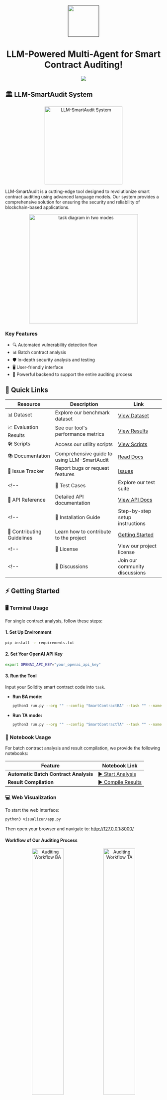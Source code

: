 
<div align="center">

  <a href=""><picture>
    <img src="./images/logo_LLM.jpg" height=100>
      </picture></a>


# LLM-Powered Multi-Agent for Smart Contract Auditing!

![](https://i.ibb.co/sJ7RhGG/image-41.png)
</div>

## 🏛️  LLM-SmartAudit System

<div align="center">
  <img src="./images/multiframework.png" alt="LLM-SmartAudit System" height="250">
</div>

LLM-SmartAudit is a cutting-edge tool designed to revolutionize smart contract auditing using advanced language models. Our system provides a comprehensive solution for ensuring the security and reliability of blockchain-based applications.

<div align="center">
  <img src="./images/taskqueue.png" alt="task diagram in two modes" height="350">
</div>

### Key Features

- 🔍 Automated vulnerability detection flow
- 📊 Batch contract analysis
- 🛡️ In-depth security analysis and testing
- 🖥️ User-friendly interface
- 🚀 Powerful backend to support the entire auditing process

## 📑 Quick Links
| Resource | Description | Link |
|----------|-------------|------|
| 📊 Dataset | Explore our benchmark dataset | [View Dataset](https://github.com/LLMAudit/LLMSmartAuditTool/tree/main/benchmark) |
| 📈 Evaluation Results | See our tool's performance metrics | [View Results](https://github.com/LLMAudit/LLMSmartAuditTool/tree/main/evaluation) |
| 🛠️ Scripts | Access our utility scripts | [View Scripts](https://github.com/LLMAudit/LLMSmartAuditTool/blob/main/scripts) |
| 📚 Documentation | Comprehensive guide to using LLM-SmartAudit | [Read Docs](https://github.com/LLMAudit/LLMSmartAuditTool/wiki) |
| 🐛 Issue Tracker | Report bugs or request features | [Issues](https://github.com/LLMAudit/LLMSmartAuditTool/issues) |
<!-- | 🧪 Test Cases | Explore our test suite | [View Tests](https://github.com/LLMAudit/LLMSmartAuditTool/tree/main/tests) |
| 📝 API Reference | Detailed API documentation | [View API Docs](https://github.com/LLMAudit/LLMSmartAuditTool/blob/main/API.md) | -->
<!-- | 🚀 Installation Guide | Step-by-step setup instructions | [Getting Started](#️#getting-started) |
| 👥 Contributing Guidelines | Learn how to contribute to the project | [Getting Started](#️#notebook-usage) | -->
<!-- | 📜 License | View our project license | [License](https://github.com/LLMAudit/LLMSmartAuditTool/blob/main/LICENSE) | -->
<!-- | 💬 Discussions | Join our community discussions | [Discussions](https://github.com/LLMAudit/LLMSmartAuditTool/discussions) | -->


## ⚡️ Getting Started

### 🖥️ Terminal Usage

For single contract analysis, follow these steps:

#### 1. Set Up Environment

```bash
pip install -r requirements.txt
```

#### 2. Set Your OpenAI API Key

```bash
export OPENAI_API_KEY="your_openai_api_key"
```

#### 3. Run the Tool

Input your Solidity smart contract code into `task`.

- **Run BA mode:**
  ```bash
  python3 run.py --org "" --config "SmartContractBA" --task "" --name "" --model ""
  ```

- **Run TA mode:**
  ```bash
  python3 run.py --org "" --config "SmartContractTA" --task "" --name "" --model ""
  ```

### 📓 Notebook Usage

For batch contract analysis and result compilation, we provide the following notebooks:

| Feature | Notebook Link |
|---------|---------------|
| **Automatic Batch Contract Analysis** | [▶️ Start Analysis](https://github.com/LLMAudit/LLMSmartAuditTool/blob/main/scripts/auto_test.ipynb) |
| **Result Compilation** | [▶️ Compile Results](https://github.com/LLMAudit/LLMSmartAuditTool/blob/main/scripts/generateTAReports.ipynb) |

### 💻️ Web Visualization

To start the web interface:

```bash
python3 visualizer/app.py
```

Then open your browser and navigate to: http://127.0.0.1:8000/

#### Workflow of Our Auditing Process

<div align="center">
  <img src='./images/chatchain_1.png' width="45%" style="max-width: 250px;" alt="Auditing Workflow BA">
  <img src='./images/chatchain_2.png' width="45%" style="max-width: 250px;" alt="Auditing Workflow TA">
</div>

#### Monitoring the Running Process

<div align="center">
  <img src='./images/Index.png' width="35%" style="max-width: 300px;" alt="Monitoring Process 1">
  <img src='./images/index2.png' width="30%" style="max-width: 300px;" alt="Monitoring Process 2">
  <img src='./images/index3.png' width="30%" style="max-width: 300px;" alt="Monitoring Process 3">
</div>

#### Replay Multi-conversations Between LLM-based Agents

<div align="center">
  <img src='./images/replay_1.png' width="45%" style="max-width: 300px;" alt="Replay Process 1">
  <img src='./images/replay_2.png' width="45%" style="max-width: 300px;" alt="Replay Process 2">
</div>

## 🐞 Prompt of Detector Design in TA Mode

| ID | Scenario | Description |
|---|-------|---------------------------|
|1|Arithmetic Detector| Integer Overflow/Underflow vulnerabilities can occur in the following cases: <br> 1. When the result of an arithmetic operation exceeds the maximum or falls below the minimum value that can be stored in the data type being used in the contract code. <br> 2. When the contract does not include any checks for integer overflow/underflow when performing calculations involving tokens and prices. <br> 3. When the contract uses `SafeMath`, ensure that each arithmetic operation uses `SafeMath` functions to prevent overflow and underflow. <br> Please conduct a thorough analysis, considering the following information: <br> 1. Review the contract's code logic to identify any potential areas where arithmetic operations might cause overflow or underflow. <br> 2. Examine critical functions, particularly those involving token transfers, balances, and price calculations, to ensure they have proper checks in place. <br> 3. Verify that every arithmetic operation in the contract uses `SafeMath` functions to prevent overflow and underflow.
|2|Reentrancy Detector|Reentrancy vulnerabilities can occur in the following cases:<br>1. When the contract makes an external call to another contract or address, and that call can re-enter the original contract before the initial function execution is complete, <br> 2. When state changes in the contract are performed after an external call, allowing reentrant calls to manipulate the contract's state,<br>3. When there are no proper mechanisms such as the Checks-Effects-Interactions pattern or ReentrancyGuard to prevent reentrancy attacks.<br>Please conduct a thorough analysis, considering the following information:<br>1. Review the contract's code logic to identify any potential areas where external calls are made that could lead to reentrancy issues,<br>2. Examine critical functions, particularly those involving Ether transfers, token transfers, and balance updates, to ensure they have proper checks in place,<br>3. Verify that the contract uses the Checks-Effects-Interactions pattern or ReentrancyGuard to prevent reentrancy attacks. |
|3|Unchecked Send Detector|Unchecked External Call vulnerabilities can result in unintended consequences and create opportunities for malicious actors to exploit the contract. Please conduct a thorough analysis, considering the following information:<br>1. Review the contract's code logic to identify any potential areas where external calls are made without checking the success of the call,<br>2. Examine critical functions, particularly those involving fund transfers or interactions with other contracts, to ensure they check the return value of external calls,<br>3. Investigate scenarios in which external calls can fail silently, leading to potential security risks or loss of funds,<br>4. Pay special attention to instances of ERC20 transfer and transferFrom calls to ensure their return values are checked.|
|4|Unchecked Low-Level-Call Detector|There are three cases, the contract may have Unchecked Low-level Calls:<br>1. When low-level calls (such as `call`, `delegatecall`, `send`) are not adequately checked, the calling contract may execute code in the external contract without ensuring the external contract's behavior is as expected.<br>2. When the external contract's code is not trusted or its behavior is unpredictable, it can compromise the overall security and stability of the calling contract.<br>3. When the execution of low-level function calls fails, the contract does not handle errors. The contract does not provide any mechanism to handle or revert the transaction, potentially resulting in a loss of funds.|
|5|TOD Detector| Transactions Order Dependence vulnerabilities can result in unintended consequences and create opportunities for malicious actors to exploit transaction sequencing.<br>Please conduct a thorough analysis, considering the following information:<br>1. Review the contract's code logic to identify any potential areas where the order of transaction execution might have an impact on the contract's behavior,<br>2. Examine critical functions, particularly those involving fund transfers or resource allocation, to ensure they are not susceptible to Transactions Order Dependence,<br>3. Investigate scenarios in which gas prices can be manipulated to change the order of transaction execution.|
|6|Timestamp Manipulation Detector|Timestamp Manipulation vulnerabilities can occur in the following cases:<br>1. When the contract relies on block timestamps (e.g., block.timestamp, now) for critical decisions, such as generating randomness or enforcing time-based conditions,<br>2. When the contract uses block timestamps to determine the outcome of random number generation, which can be manipulated by miners,<br>3. When the contract's logic depends on exact timestamps for time-based conditions like auction timing or lockup periods, allowing miners to manipulate the outcome,<br>Please conduct a thorough analysis, considering the following information:<br>1. Review the contract's code logic to identify any potential areas where block timestamps are used for critical decisions,<br>2. Examine critical functions, particularly those involving randomness generation, timed conditions, and state changes based on timestamps, to ensure they have proper checks in place,<br>3. Verify that the contract minimizes reliance on block timestamps and uses alternative methods where possible to prevent manipulation.|
|7|Predictable Randomness Detector| There are two cases, the code may have Predictable Randomness vulnerabilities:<br>1. Reliance on blockhash for randomness, which pertains to the flawed generation of random numbers within smart contracts. Random numbers often influence the decisions or outcomes of contract functionalities. If the process of random number generation is compromised, adversaries may predict the contract outcome, leading to potential exploitation,<br>2. Reliance on blocknumber for randomness, which will be used by attacker if he control the number of blocks mined in a given time frame. If the process of random number generation is compromised, adversaries may predict the contract outcome, leading to potential.|
|8|TX Reliance Detector|There are one cases, the code may have Reliance on `tx.origin` vulnerabilities:<br>1. When the contract relies on `tx.origin` to verify the owner of the contract or ensure that only the contract owner can call a withdraw function, it's important to note that `tx.origin` represents the original sender of the transaction, which can differ from the immediate caller, making it an unsafe access control method in contract-to-contract interactions.<br>Please conduct a thorough analysis, considering the following information:<br>1. Review the contract's code logic to identify any potential areas where `tx.origin` is used for access control.<br>2. Examine critical functions, particularly those involving ownership verification and access control mechanisms, to ensure they do not rely on `tx.origin`.<br>3. Verify that the contract uses safer alternatives like `msg.sender` for access control where possible to prevent vulnerabilities.|
|9|Suicide Detector|Your analysis should determine if this function is protected by strong access control mechanisms, preventing its misuse and the potential loss of contract funds. Proceed with the following steps in your analysis:<br>1. Scrutinize the contract's code to determine if the `selfdestruct` function is safeguarded with appropriate restrictions to prevent unauthorized access,<br>2. Scan the contract for any uses of `selfdestruct(msg.sender)`. Document each instance and investigate the associated access control logic to ensure only the legitimate contract owner can invoke this function,<br>3. Similarly, identify any usage of `suicide(owner)` within the contract's code. Review the access controls in place to confirm that only authorized parties can execute this function,<br>4. Evaluate the current access control setup for both patterns. Look for vulnerabilities that could allow non-owners or unauthorized users to exploit these functions.|
|10|Gas Limit Detector|There are two cases, the code may have Gas Limit vulnerabilities: <br>1. Lack of gas limit considerations: the contract does not consider the gas limit when executing a function OR external calls, and the function performs a while loop that can potentially iterate a large number of times, leading to out-of-gas errors and failed transactions,<br>2. Potential denial-of-service (DoS) vulnerability: the contracts do not include any gas limit checks or other mechanisms to prevent DoS attacks. This can allow malicious actors to perform resource-intensive operations, leading to network congestion or contract unavailability.|
|11|Price Manipulation Detector|  There are two cases where the contract may have Price Manipulation vulnerabilities:<br>1. When the contract allows arbitrary adjustment of token prices by a centralized authority without any checks or balances, potentially leading to unfair trades,<br>2. When the contract does not utilize decentralized or transparent mechanisms for determining token prices, allowing for potential exploitation by the controlling entity. <br>Please conduct a thorough analysis, considering the following information:<br>1. Review the contract's code logic to identify any potential areas where token prices can be manipulated by a centralized authority or other entities.<br>2. Examine critical functions involved in price determination and trading mechanisms to ensure they use decentralized and transparent methods, such as price oracles or automated market makers.<br>3. Verify that the contract includes safeguards to prevent unauthorized or unfair price adjustments, such as multi-signature requirements, time delays, or on-chain governance mechanisms.|
|12|Data Corruption Detector| There are two cases where the contract may have Assumption of Fixed-Length Array vulnerabilities:<br>1. When the contract incorrectly assumes that an array returned by a function has a fixed length, potentially leading to data corruption or out-of-bounds errors if the actual array length differs,<br>2. When the contract does not handle dynamic array lengths properly, causing incorrect data processing or logic errors.|
|13|Withdrawal Function Detector|Your analysis should determine if the contract provides a secure method for users to withdraw their funds.<br>Proceed with the following steps in your analysis:<br>1. Scrutinize the contract's code to determine if there is a function that allows users to withdraw their deposited funds,<br>2. Scan the contract for any functions related to withdrawing Ether or other assets. Document each instance and investigate the logic to ensure it is implemented securely，<br>3. Evaluate whether the withdrawal function, if present, follows best practices to prevent common vulnerabilities such as reentrancy attacks. Ensure it uses the Checks-Effects-Interactions pattern，<br>4. If no withdrawal function is found, assess the impact on users who have deposited funds into the contract. Highlight the importance of having a secure withdrawal mechanism.|
|14|Lack Authorization Detector| This type of vulnerability occurs when functions are accessible to unauthorized users, leading to potential misuse and exploitation of contract functionalities. Proceed with the following steps in your analysis: <br>1. Scrutinize the contract's code to identify all functions that modify the state of the contract or perform sensitive operations,<br>2. Determine if each identified function has appropriate access control mechanisms, such as `onlyOwner`, `onlyAdmin`, or other custom modifiers that restrict access to authorized users only,<br>3. Look for any functions that do not have explicit access control modifiers and assess whether their unrestricted access could lead to unauthorized actions,<br>4. Evaluate the current access control setup for potential bypasses or weaknesses that could allow unauthorized users to call restricted functions.|
|15|Data Inconsistency Detector|This type of vulnerability occurs when data may become inconsistent due to incorrect assumptions about how data is stored, accessed, or modified.<br>Proceed with the following steps in your analysis:<br>1. Scrutinize the contract's code to identify any assumptions made about the behavior of storage and memory when handling data.<br>2. Look for patterns where data is copied from storage to memory, or vice versa, and determine if these operations are performed correctly.<br>3. Identify any functions or segments of code where temporary copies of data are made, and assess whether these copies are used appropriately without causing unintended modifications to the original data.<br>4. Evaluate the overall logic of data manipulation within the contract to ensure that all operations maintain consistency and integrity of the stored data.|
|16|Hash Collision Detector|  This type of vulnerability occurs when different inputs produce the same hash due to improper handling of concatenated values, leading to potential security issues. Proceed with the following steps in your analysis:<br>1. Scrutinize the contract's code to identify any functions that generate hashes from input values,<br>2. Look for patterns where multiple input values are concatenated without clear delimiters before hashing. Pay special attention to the use of `abi.encodePacked` for concatenation,<br>3. Determine if the concatenated inputs can produce the same hash for different combinations of input values, leading to potential hash collisions,<br>4. Evaluate the logic for generating and handling hashes within the contract to ensure that the potential for hash collisions is minimized.|
|17|Uninitialized Return Variable Detector|  This type of vulnerability occurs when a function declares a return variable but does not properly initialize or set it, leading to incorrect or unpredictable return values. Proceed with the following steps in your analysis:<br>1. Scrutinize the contract's code to identify any functions that declare return variables,<br>2. Look for patterns where return variables are declared but not properly initialized or assigned a value within the function,<br>3. Determine if the function correctly returns the intended value, ensuring that the return variable is set appropriately before the function exits,<br>4. Evaluate the logic and flow of the function to ensure that all paths correctly initialize and set the return variable.|
|18|Misdeclared Constructor Detector| This type of vulnerability occurs when a constructor is incorrectly declared using outdated syntax, causing it to be treated as a normal function rather than a constructor. This can lead to unauthorized initialization or modification of contract state variables.<br>Proceed with the following steps in your analysis:<br>1. Scrutinize the contract's code to identify any functions that are intended to be constructors,<br>2. Look for functions that have the same name as the contract and determine if they are intended to act as constructors. In modern Solidity versions, constructors should use the `constructor` keyword instead,<br>3. Check if these functions are public and can be called by any user, leading to potential unauthorized access or modification of contract state variables,<br>4. Evaluate the overall contract initialization logic to ensure that constructors are correctly declared and that no unintended public functions exist that can initialize or modify contract state variables.|
|19|Missing Only Owner Detector|There are two main cases where this vulnerability might occur:<br>1. Functions intended to be restricted to the contract owner are callable by any user due to the absence of the `onlyOwner` modifier or equivalent access control mechanism. This can lead to unauthorized actions such as token minting, ownership transfer, or critical state changes.<br>2. Functions intended to be restricted to specific authorized users lack proper access control, allowing any user to execute them and potentially exploit the contract.|
|20|Misuse Msg Value Detector| There are key indicators of this vulnerability:<br>1. Incorrectly allocating the total `msg.value` to each item within a loop, rather than dividing `msg.value` properly among the items.<br>2. Misallocation of funds where each iteration of the loop assigns the entire `msg.value` instead of the correct portion, leading to an unintended and excessive distribution.｜
|21|Precision Loss Detector|There are specific cases where the code may have Precision Loss vulnerabilities:<br>1. Loss of precision in arithmetic operations, which can occur when dealing with fractional values, particularly in reward calculations or proportional distributions. This can lead to incorrect computations and unfair distributions.<br>2. Use of integer division for operations requiring high precision, which can result in truncation and significant errors, especially for small or unevenly distributed values.|
|22|Redundant Conditional Detector|There are specific cases where the code may have Redundant Conditional Check vulnerabilities:<br>1. Conditional checks that always evaluate to true or false, which add unnecessary complexity and gas costs to the code.<br>2. Conditions that duplicate checks already performed earlier in the code, leading to redundant operations and inefficient execution.|
|23|Oracle Dependency Detector|There are two main concerns related to External Oracle Dependency vulnerabilities:<br>1. Dependence on a single external oracle for critical data, which pertains to the reliability of the data source. If the oracle is compromised, provides incorrect data, or becomes unavailable, the contract's functionalities could be adversely affected.<br>2. Lack of fallback mechanisms, which can lead to the contract failing if the external oracle call fails or returns invalid data. This could be exploited by adversaries to disrupt the contract's operations.|
|24|Ownership Hijacking Detector|There is one main concern related to this vulnerability:<br>1. The change owner function allows any address to change the owner of the contract without any authorization checks. This can lead to unauthorized access and control over the contract.|
|25|Centralization Risk Detector|There are specific cases where the code may have Centralization Risk vulnerabilities:<br>1. Functions that can only be executed by a single address (e.g., owner), which centralizes control and poses a risk if that address is compromised.<br>2. Lack of decentralized or multi-signature mechanisms for critical operations, leading to potential abuse of power by a single entity.|
|26|Funding Calculation Detector|There are two cases where the code may have Funding Rate Calculation Precision vulnerabilities:<br>1. Simplistic funding rate calculation that does not consider all necessary factors. This can lead to incorrect funding rates, which can be manipulated by providing incorrect input values. A robust funding rate calculation should account for various factors and validations to prevent exploitation.<br>2. Lack of input validation for critical parameters (e.g., spotPrice, markPrice) used in the funding rate calculation. Malicious actors could potentially manipulate these parameters to influence the funding rate calculation.|
|27|Flash Loan Detector| There is one main case where the code may have Flash Loan Fee Manipulation vulnerabilities:<br>1. Lack of access control on the function that sets the flash loan fee. If the process of setting the flash loan fee is not properly restricted, any user could manipulate the fee to an arbitrary value, potentially increasing it right before taking a loan and reducing it immediately after, affecting the fees paid by others or manipulating the contract for profit.|
|28|Mapping Getter Detector|There is one main case where the code may have Misuse of Mapping Getter vulnerabilities:<br>1. Incorrect use of mapping getter syntax by attempting to call the mapping as a function, e.g., `this.mappingName(key)`, instead of accessing it directly, e.g., `mappingName[key]`. This can lead to syntax errors and increased gas costs.|
|29|GetterFunctionDetector|There is one main case where the code may have Lack of Getter Function Implementation vulnerabilities:<br>1. Interface functions are declared but not implemented in the contract. If an interface declares a function, it must be implemented by the contract to ensure the contract complies with the interface requirements.|
|30|Unnecessary Comparison Detector| There are specific cases where the code may have Unnecessary Comparison vulnerabilities:<br>1. Comparing a boolean value to true or false explicitly, instead of using the boolean value directly. This can reduce readability and potentially introduce errors in logical expressions.<br>2. Using redundant comparisons in conditional statements where a simpler, more direct approach can be applied.|
|31|Inconsistent Initialization Detector|This type of vulnerability arises when state variables are initialized using a function that relies on the state of other variables, which may not yet be set or initialized, leading to unpredictable or unintended behavior.<br>There are two cases where the code may have Inconsistent Initialization vulnerabilities:<br>1. Initialization of a state variable using a function call where the function's logic depends on the state of other variables that are not yet initialized. This can lead to incorrect values being set for the variable.<br>2. Initialization order of state variables where the value of one variable depends on the value of another variable that has not been initialized yet.|
|32|Source Swapping Detector| This type of vulnerability arises when a function allows the swapping of yield sources without ensuring that the deposit token of the new yield source matches the current one, which can lead to inconsistencies and potential issues in the contract's operations.<br>There is one primary case where the code may have Potential Inconsistency in Yield Source Swapping vulnerabilities:<br>1. A function that allows the owner to swap the current yield source with a new one without verifying that the deposit token of the new yield source is the same as the current one. This can lead to inconsistencies and operational issues if the deposit tokens are different.|
|33|Signature Verification Detector|This type of vulnerability arises when the contract verifies the signer in an insecure or incorrect manner, which can lead to unauthorized transactions and potential security breaches.<br>There is one primary case where the code may have Incorrect Signature Verification vulnerabilities:<br>1. A function that uses the signature to recover the signer and then verifies that the signer is the `msg.sender`. This allows any caller to execute transactions using their own signature, leading to unauthorized actions.|
|34|Order Initialization Detector|There are specific cases where the code may have Order of Inheritance Initialization vulnerabilities:<br>1. The constructors of the inherited contracts are called in the order determined by the linearized order, not by the order specified in the derived contract’s constructor. This can lead to unexpected and incorrect initialization of state variables.<br>2. The diamond problem, where a contract inherits from multiple contracts that share a common base, can cause ambiguity and lead to unpredictable behavior due to multiple initializations of the base contract.|
|35|ImpracticalityMatchDetector|There are specific cases where the code may have Impracticality of Exact Match vulnerabilities:<br>1. The use of `this.balance` for checking if the funding goal is reached is flawed. This exact comparison is risky because even a tiny amount above or below the target amount will result in a false value. Moreover, users could manipulate the contract by sending an exact amount to influence the outcome.<br>2. Relying on an exact balance match for contract logic can lead to unexpected failures or exploitations due to the granularity of ether (wei) and typical transaction handling in Ethereum.|
|36|Inconsistent Tokens Detector|There are two cases, the code may have Inconsistent Base Tokens vulnerabilities:<br>1. The contract does not verify that both the old and new strategies use the same base token during migration. If the new strategy uses a different base token, it will not recognize the tokens received during migration, potentially resulting in the loss of funds.<br>2. The contract should ensure that any strategy migrations verify the base token consistency to avoid tokens getting stuck or being inaccessible.|
|37|Partial Withdrawals Detector|There are two primary cases where the code may have No Fallback Function vulnerabilities:<br>1. Contracts that do not define a fallback function, which could lead to accidental loss of ether sent to the contract, as the contract will reject ether transfers if there is no payable fallback function.<br>2. Contracts that require handling unexpected ether transfers, but lack a mechanism to do so, potentially causing ether to be locked in the contract or the transaction to revert.|
|38|Unlimited Token Detector|This vulnerability occurs when a contract approves an unlimited or unnecessarily large amount of tokens for another address to spend. There are two primary cases where the code may have Unlimited Token Approval vulnerabilities:<br>1. Calls to approve() or increaseAllowance() methods with very large values (e.g., type(uint256).max, 2^256 - 1, or -1).<br>2. Approval of token amounts significantly larger than what's immediately necessary for a transaction.<br>Remember that proper token approval should only grant permission for the exact amount needed for the current operation.|
|39|Input Validation Detector|Lack of Input Validation vulnerabilities can lead to unexpected behavior and security risks, allowing attackers to exploit invalid or malicious inputs.<br>Please conduct a thorough analysis, considering the following information:<br>1. Review the contract's code logic to identify any potential areas where inputs are not properly validated.<br>2. Examine critical functions, particularly those involving fund transfers, resource allocation, or state changes, to ensure they are not susceptible to Lack of Input Validation.<br>3. Investigate scenarios where user inputs can be manipulated or are not checked for validity, such as zero addresses, negative values, or values exceeding certain thresholds.|
|40|DoS Detector| Your primary objective is to conduct a comprehensive inspection of the provided contract code, with a particular focus on identifying vulnerabilities related to Denial of Service (DoS). DoS vulnerabilities can occur in the following cases:<br>1. When loops have an unbounded iteration count, leading to potential gas exhaustion.<br>2. When the contract makes external calls that can fail or consume excessive gas.<br>3. When the contract depends on certain state conditions that can be manipulated by an attacker to cause failures.<br>4. When an attacker can send high-gas transactions to consume most of the block's gas limit, making it difficult for other transactions to be included in the block.<br>Please conduct a thorough analysis, considering the following information:<br>1. Review the contract's code logic to identify any potential areas where unbounded loops might cause gas exhaustion.<br>2. Examine external calls in the contract and ensure they are handled properly to avoid excessive gas consumption or failures.<br>3. Analyze state-dependent logic to identify any potential manipulations that could cause DoS.<br>4. Consider the overall design of the contract to ensure it is resilient against high-gas transactions and other DoS tactics.|


## 🚀 Newly Discovered Vulnerabilities:
Our models have successfully identified **11 vulnerabilities** across **4 different types** that were not detected in the audit reports from Real-world datasets. These findings have been submitted to the Code4rena community for verification.


- **Unlimited Token Approval**:

 > -- SushiYieldSource.sol of Project `14`: The `supplyTokenTo` function, the contract calls `sushiAddr.approve(address(sushiBar), amount);` which approves the SushiBar contract to spend the specified `amount` of tokens. If the `amount` is significantly larger than what is necessary for the current operation, it can lead to a situation where the SushiBar contract has excessive approval to spend tokens on behalf of the user. This can be exploited if the SushiBar contract is compromised or behaves unexpectedly, allowing an attacker to drain tokens from the user's account.

```solidity
  function supplyTokenTo(uint256 amount, address to) public override {
      sushiAddr.transferFrom(msg.sender, address(this), amount);
      sushiAddr.approve(address(sushiBar), amount);

      ISushiBar bar = sushiBar;
      uint256 beforeBalance = bar.balanceOf(address(this));
      
      bar.enter(amount);
      
      uint256 afterBalance = bar.balanceOf(address(this));
      uint256 balanceDiff = afterBalance.sub(beforeBalance);
      
      balances[to] = balances[to].add(balanceDiff);
  }
```

  > --  NFTXStakingZap.sol of Project `69`: The contract contains a potential Unlimited Token Approval vulnerability in the constructor where it calls the approve function with a maximum value for the WETH token. Specifically, the line:
  `IERC20Upgradeable(address(IUniswapV2Router01(_sushiRouter).WETH())).approve(_sushiRouter, type(uint256).max);`
  This allows the sushiRouter to spend an unlimited amount of WETH tokens on behalf of the contract, which can be exploited if the sushiRouter is compromised or if there are any unforeseen issues with the router's implementation. 

```solidity
constructor(address _nftxFactory, address _sushiRouter) Ownable() ReentrancyGuard() {
    nftxFactory = INFTXVaultFactory(_nftxFactory);
    lpStaking = INFTXLPStaking(INFTXSimpleFeeDistributor(INFTXVaultFactory(_nftxFactory).feeDistributor()).lpStaking());
    inventoryStaking = INFTXInventoryStaking(INFTXSimpleFeeDistributor(INFTXVaultFactory(_nftxFactory).feeDistributor()).inventoryStaking());
    sushiRouter = IUniswapV2Router01(_sushiRouter);
    WETH = IWETH(IUniswapV2Router01(_sushiRouter).WETH());
    IERC20Upgradeable(address(IUniswapV2Router01(_sushiRouter).WETH())).approve(_sushiRouter, type(uint256).max);
}
```

 >  -- PARMinerV2.sol of Project `115`: The contract contains a line where it approves an unlimited amount of tokens for the core contract to spend on behalf of the PARMinerV2 contract. Specifically, the line `_par.approve(address(_a.parallel().core()), uint256(-1));` sets the allowance to the maximum possible value for the core contract. This creates a vulnerability known as Unlimited Token Approval, which can be exploited by malicious actors if they gain control over the core contract, allowing them to drain tokens from the PARMinerV2 contract without any restrictions.

- **Lack of Input Validation**:
>  -- sYETIToken.sol of Project `66`: In the `setTransferRatio` function, there is a check to ensure that the `newTransferRatio` is not zero and does not exceed `1e18`. However, there is no validation to ensure that the `newTransferRatio` is within a reasonable range for the intended use case. If an excessively high value were to be set, it could lead to unintended consequences in the contract's logic.

```
  function setTransferRatio(uint256 newTransferRatio) external onlyOwner {
      require(newTransferRatio != 0, "Zero transfer ratio");
      require(newTransferRatio <= 1e18, "Transfer ratio too high");
      transferRatio = newTransferRatio;
  }
```

-- **Handling Partial Withdrawals**
> -- yVault.sol of Project `107`: The contract does not adequately handle scenarios where the old strategy may not have sufficient funds to fulfill the `withdraw` call for the full amount during migration. If the old strategy has insufficient funds, tokens could be left behind, leading to potential loss of funds or incomplete migration.

> -- synthVault.sol of Project `20`: The contract does not adequately handle scenarios where a user attempts to withdraw a partial amount of their deposit. In the `_processWithdraw` function, the withdrawal amount is calculated based on the basis points provided, but there is no check to ensure that the amount being withdrawn is available in the user's balance. If the user tries to withdraw more than their available balance, it could lead to an underflow or an incorrect state of the user's deposit and weight mappings. This could result in the user being unable to withdraw their full balance or losing track of their actual deposits and weights.

-- **Unchecked External Calls**
>  -- yVault.sol of Project `107`: The `earn` function and `withdraw` function makes an external call to the `controller` contract to earn tokens after transferring the tokens to the controller. However, there is no check on the success of the `safeTransfer` call. If the `controller` contract is malicious or fails for any reason, the contract would not be aware of this failure, potentially leading to a loss of funds or unintended behavior.

> -- IndexTemplate.sol of Project `71`: In the `deposit` function, the contract calls `vault.addValue(_amount, msg.sender, address(this));` without checking the return value. If the `addValue` function in the `vault` contract fails (e.g., due to a require statement), the transaction will revert, but the state changes that occur before this call (like minting tokens) will not be reverted, leading to inconsistent states.

> -- IndexTemplate.sol of Project `71`: The contract makes several external calls to other contracts, particularly in the `getUnifiedAssets` function where it calls `IVault(vaults[i]).totalAssets()` and `IERC20Detailed(IVault(vaults[i]).token()).decimals()`. These calls do not check the return values, which can lead to silent failures if the called contract does not behave as expected. For instance, if `totalAssets()` fails or returns an unexpected value, it could lead to incorrect calculations and potential loss of funds.

>  -- UniV3Vault.sol of Project `58`: The contract makes several external calls to the `INonfungiblePositionManager` interface, particularly in the `collectEarnings`, `_push`, and `_pullUniV3Nft` functions. These functions involve transferring tokens and collecting earnings without checking the return values of these calls.


<div align="center">

  <img src="https://i.ibb.co/sJ7RhGG/image-41.png" alt="Smart Contract Auditing Banner">
</div>

## Citation
Feel free to cite us if you like LLM-SmartAudit.
```bibtex
@article{wei2024llm,
  title={LLM-SmartAudit: Advanced Smart Contract Vulnerability Detection},
  author={Wei, Zhiyuan and Sun, Jing and Zhang, Zijiang and Zhang, Xianhao},
  journal={arXiv preprint arXiv:2410.09381},
  year={2024}
}
```

## 🤝 Contributing

We welcome contributions from the community! If you'd like to contribute, please:

1. Fork the repository
2. Create a new branch for your feature
3. Commit your changes
4. Push to your branch
5. Open a pull request

## 📄 License

This project is licensed under the MIT License - see the [LICENSE](LICENSE) file for details.

LLM-SmartAudit is licensed and distributed under the AGPL-3.0 (AGPLv3) License
